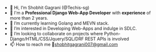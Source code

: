 - 👋 Hi, I’m Shobhit Gagrani (@Techis-sg)
- 📝 I'm a **Professional Django Web-App Developer** with **experience** of more than 2 years.
- 🌱 I’m currently learning Golang and MEVN stack.
- 👀 I’m interested in Developing Web-Apps and indulge in SDLC.
- 🤝 I’m looking to collaborate on projects where Python-Django/HTML/CSS/Jquery/SQL/DRF REST APIs is involved
- 📫 How to reach me 📧shobhitgagrani007@gmail.com

<!---
Techis-sg/Techis-sg is a ✨ special ✨ repository because its `README.md` (this file) appears on your GitHub profile.
You can click the Preview link to take a look at your changes.
--->

